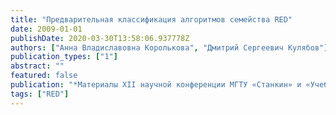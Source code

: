 ```yaml
---
title: "Предварительная классификация алгоритмов семейства RED"
date: 2009-01-01
publishDate: 2020-03-30T13:58:06.937778Z
authors: ["Анна Владиславовна Королькова", "Дмитрий Сергеевич Кулябов"]
publication_types: ["1"]
abstract: ""
featured: false
publication: "*Материалы XII научной конференции МГТУ «Станкин» и «Учебно-научного центра математического моделирования МГТУ «Станкин» – ИММ РАН» по математическому моделированию и информатике: Программа. Сборник докладов*"
tags: ["RED"]
---
```


